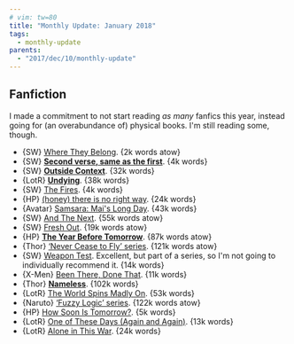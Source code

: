 ```yaml
---
# vim: tw=80
title: "Monthly Update: January 2018"
tags:
  - monthly-update
parents:
  - "2017/dec/10/monthly-update"
---
```


## Fanfiction

I made a commitment to not start reading _as many_ fanfics this year, instead
going for (an overabundance of) physical books. I'm still reading some, though.

 - {SW} [Where They Belong](https://archiveofourown.org/works/8909170). {2k words atow}
 - {SW} **[Second verse, same as the first](https://archiveofourown.org/works/10826583)**. {4k words}
 - {SW} **[Outside Context](https://archiveofourown.org/works/10184603)**. {32k words}
 - {LotR} **[Undying](https://archiveofourown.org/works/11278038)**. {38k words}
 - {SW} [The Fires](https://archiveofourown.org/works/7874803). {4k words}
 - {HP} [(honey) there is no right way](https://archiveofourown.org/works/11314398). {24k words}
 - {Avatar} [Samsara: Mai's Long Day](https://archiveofourown.org/works/10897266). {43k words}
 - {SW} [And The Next](https://archiveofourown.org/works/8876083). {55k words atow}
 - {SW} [Fresh Out](https://archiveofourown.org/works/12681228). {19k words atow}
 - {HP} **[The Year Before Tomorrow](https://archiveofourown.org/works/7410865)**. {87k words atow}
 - {Thor} [‘Never Cease to Fly’ series](https://archiveofourown.org/series/33108). {121k words atow}
 - {SW} [Weapon Test](https://archiveofourown.org/works/13103139). Excellent,
   but part of a series, so I'm not going to individually recommend it. {14k words}
 - {X-Men} [Been There, Done That](https://archiveofourown.org/works/612534). {11k words}
 - {Thor} **[Nameless](https://archiveofourown.org/works/5827387)**. {102k words}
 - {LotR} [The World Spins Madly On](https://archiveofourown.org/works/1072395). {53k words}
 - {Naruto} [‘Fuzzy Logic’ series](https://archiveofourown.org/series/746055). {122k words atow}
 - {HP} [How Soon Is Tomorrow?](https://archiveofourown.org/works/1051739). {5k words}
 - {LotR} [One of These Days (Again and Again)](https://archiveofourown.org/works/6570637). {13k words}
 - {LotR} [Alone in This War](https://archiveofourown.org/works/1116500). {24k words}
